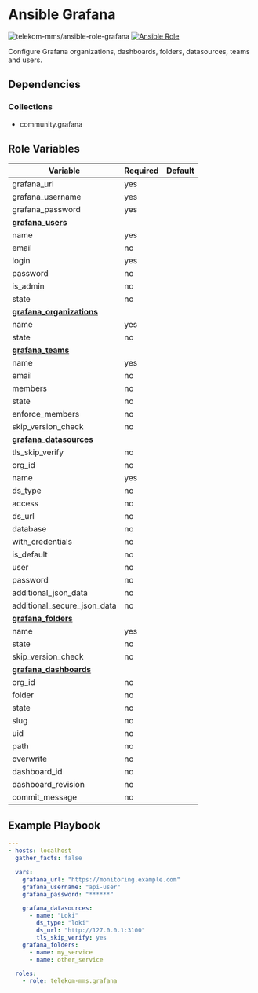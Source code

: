 # Ansible Grafana

![telekom-mms/ansible-role-grafana](https://github.com/telekom-mms/ansible-role-grafana/workflows/test/badge.svg)
[![Ansible Role](https://img.shields.io/ansible/role/d/32178)](https://galaxy.ansible.com/ui/standalone/roles/telekom-mms/grafana/)

Configure Grafana organizations, dashboards, folders, datasources, teams and users.

## Dependencies

### Collections
- community.grafana

## Role Variables

| Variable | Required | Default |
| -------- | -------- | ------- |
| grafana_url | yes |
| grafana_username | yes |
| grafana_password | yes |
| [**grafana_users**](https://docs.ansible.com/ansible/latest/collections/community/grafana/grafana_user_module.html)
| name | yes |
| email | no |
| login | yes |
| password | no |
| is_admin | no |
| state | no |
| [**grafana_organizations**](https://docs.ansible.com/ansible/latest/collections/community/grafana/grafana_organization_module.html)
| name | yes |
| state | no |
| [**grafana_teams**](https://docs.ansible.com/ansible/latest/collections/community/grafana/grafana_team_module.html)
| name | yes |
| email | no |
| members | no |
| state | no |
| enforce_members | no |
| skip_version_check | no |
| [**grafana_datasources**](https://docs.ansible.com/ansible/latest/collections/community/grafana/grafana_datasource_module.html)
| tls_skip_verify | no |
| org_id | no |
| name | yes |
| ds_type | no |
| access | no |
| ds_url | no |
| database | no |
| with_credentials | no |
| is_default | no |
| user | no |
| password | no |
| additional_json_data | no |
| additional_secure_json_data | no |
| [**grafana_folders**](https://docs.ansible.com/ansible/latest/collections/community/grafana/grafana_folder_module.html)
| name | yes |
| state | no |
| skip_version_check | no |
| [**grafana_dashboards**](https://docs.ansible.com/ansible/latest/collections/community/grafana/grafana_dashboard_module.html)
| org_id | no |
| folder | no |
| state | no |
| slug | no |
| uid | no |
| path | no |
| overwrite | no |
| dashboard_id | no |
| dashboard_revision | no |
| commit_message | no |
<!--- community.grafana 1.6.0 release required
| [**grafana_organization_users**](https://docs.ansible.com/ansible/latest/collections/community/grafana/grafana_organization_user_module.html)
| login | yes |
| role | no |
| state | no |
| org_id | no |
--->

## Example Playbook

```yaml
---
- hosts: localhost
  gather_facts: false

  vars:
    grafana_url: "https://monitoring.example.com"
    grafana_username: "api-user"
    grafana_password: "******"

    grafana_datasources:
      - name: "Loki"
        ds_type: "loki"
        ds_url: "http://127.0.0.1:3100"
        tls_skip_verify: yes
    grafana_folders:
      - name: my_service
      - name: other_service

  roles:
    - role: telekom-mms.grafana
```
